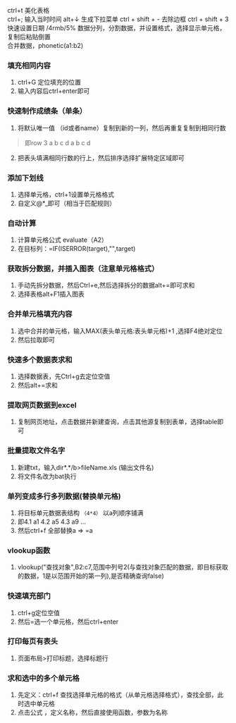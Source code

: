 ctrl+t 美化表格  
ctrl+; 输入当时时间
alt+↓ 生成下拉菜单
ctrl + shift + - 去除边框
ctrl + shift + 3 快速设置日期 /4rmb/5%
数据分列，分割数据，并设置格式，选择显示单元格，复制后粘贴倒置  
合并数据，phonetic(a1:b2) 

### 填充相同内容
1. ctrl+G 定位填充的位置
2. 输入内容后ctrl+enter即可

### 快速制作成绩条（单条）
1. 将默认唯一值 （id或者name）复制到新的一列，然后再重复复制到相同行数
> 即row 3  a b c d a b c d
2. 把表头填满相同行数的行上，然后排序选择扩展特定区域即可

### 添加下划线  
1. 选择单元格，ctrl+1设置单元格格式
2. 自定义@*_即可（相当于匹配规则）  

### 自动计算
1. 计算单元格公式 evaluate（A2）
2. 在目标列：=IF(ISERROR(target),"",target)

### 获取拆分数据，并插入图表（注意单元格格式）
1. 手动先拆分数据，然后Ctrl+e,然后选择拆分的数据alt+=即可求和
2. 选择表格alt+F1插入图表

### 合并单元格填充内容
1. 选中合并的单元格，输入MAX(表头单元格:表头单元格)+1 ,选择F4绝对定位
2. 然后拉取即可

### 快速多个数据表求和
1. 选择数据表，先Ctrl+g去定位空值
2. 然后alt+=求和

### 提取网页数据到excel
1. 复制网页地址，点击数据并新建查询，点击其他源复制到表单，选择table即可

### 批量提取文件名字
1. 新建txt，输入dir*.*/b>fileName.xls  (输出文件名)
2. 将文件名改为bat执行


### 单列变成多行多列数据(替换单元格)
1. 将目标单元数据表结构 `（4*4）` 以a列顺序铺满
2. 即4.1 a1 4.2 a5 4.3 a9 ...
3. 然后ctrl+f 全部替换a => =a

### vlookup函数
1. vlookup("查找对象",B2:c7,范围中列号2(与查找对象匹配的数据，即目标获取的数据，1是以范围开始的第一列),是否精确查询false)


### 快速填充部门
1. ctrl+g定位空值
2. 然后=选一个单元格，然后ctrl+enter

### 打印每页有表头
1. 页面布局>打印标题，选择标题行

### 求和选中的多个单元格
1. 先定义：ctrl+f 查找选择单元格的格式（从单元格选择格式），查找全部，此时选中单元格
2. 点击公式 ，定义名称，然后直接使用函数，参数为名称
